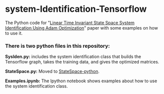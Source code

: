# system-Identification-Tensorflow
The Python code for "[Linear Time Invariant State Space System Identification Using Adam Optimization](https://ieeexplore.ieee.org/document/9047808/)" paper with some examples on how to use it.


### There is two python files in this repository:
**SysIden.py:** includes the system identification class that builds the Tensorflow graph, takes the training data, and gives the optimized matrices.

**StateSpace.py:** Moved to [StateSpace-python](https://github.com/MarkNaeem/StateSpace-python).

**Examples.ipynb:**  The Ipython notebook shows examples about how to use the system identification class.
